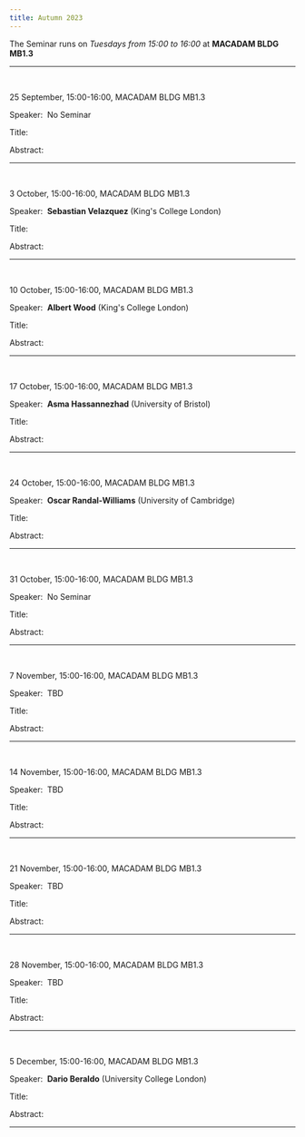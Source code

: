 ```yaml
---
title: Autumn 2023
---
```



The Seminar runs on *Tuesdays from 15:00 to 16:00* at **MACADAM BLDG MB1.3**



----------------------------------------------------------------
<br />

25 September, 15:00-16:00, MACADAM BLDG MB1.3

Speaker:&nbsp; No Seminar

Title:&nbsp;

Abstract:&nbsp;

---------------------------------------------------------
<br />

3 October, 15:00-16:00, MACADAM BLDG MB1.3

Speaker:&nbsp; **Sebastian Velazquez** (King's College London)

Title:&nbsp;

Abstract:&nbsp;

-----------------------------------------------------------
<br />

10 October, 15:00-16:00, MACADAM BLDG MB1.3

Speaker:&nbsp; **Albert Wood** (King's College London)

Title:&nbsp;

Abstract:&nbsp;

-----------------------------------------------------------
<br />

17 October, 15:00-16:00, MACADAM BLDG MB1.3

Speaker:&nbsp; **Asma Hassannezhad** (University of Bristol)

Title:&nbsp;

Abstract:&nbsp;

-----------------------------------------------------------
<br />

24 October, 15:00-16:00, MACADAM BLDG MB1.3

Speaker:&nbsp; **Oscar Randal-Williams** (University of Cambridge)

Title:&nbsp;

Abstract:&nbsp;


-----------------------------------------------------------
<br />

31 October, 15:00-16:00, MACADAM BLDG MB1.3

Speaker:&nbsp; No Seminar

Title:&nbsp;

Abstract:&nbsp;  

-----------------------------------------------------------
<br />

7 November, 15:00-16:00, MACADAM BLDG MB1.3

Speaker:&nbsp; TBD

Title:&nbsp;

Abstract:&nbsp;

-----------------------------------------------------------
<br />

14 November, 15:00-16:00, MACADAM BLDG MB1.3

Speaker:&nbsp; TBD

Title:&nbsp;

Abstract:&nbsp;

-----------------------------------------------------------
<br />

21 November, 15:00-16:00, MACADAM BLDG MB1.3

Speaker:&nbsp; TBD

Title:&nbsp;

Abstract:&nbsp;

-----------------------------------------------------------
<br />

28 November, 15:00-16:00, MACADAM BLDG MB1.3

Speaker:&nbsp; TBD

Title:&nbsp;

Abstract:&nbsp;

-----------------------------------------------------------
<br />

5 December, 15:00-16:00, MACADAM BLDG MB1.3

Speaker:&nbsp; **Dario Beraldo** (University College London)

Title:&nbsp;

Abstract:&nbsp;

-----------------------------------------------------------
